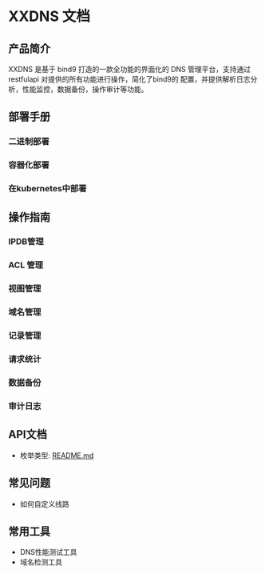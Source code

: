# XXDNS 文档

## 产品简介

XXDNS 是基于 bind9 打造的一款全功能的界面化的 DNS 管理平台，支持通过 restfulapi 对提供的所有功能进行操作，简化了bind9的 配置，并提供解析日志分析，性能监控，数据备份，操作审计等功能。

## 部署手册

### 二进制部署

### 容器化部署

### 在kubernetes中部署

## 操作指南

### IPDB管理

### ACL 管理

### 视图管理

### 域名管理

### 记录管理

### 请求统计

### 数据备份

### 审计日志

## API文档

- 枚举类型:  [README.md](enumeration/README.md) 

## 常见问题

- 如何自定义线路

## 常用工具

- DNS性能测试工具
- 域名检测工具